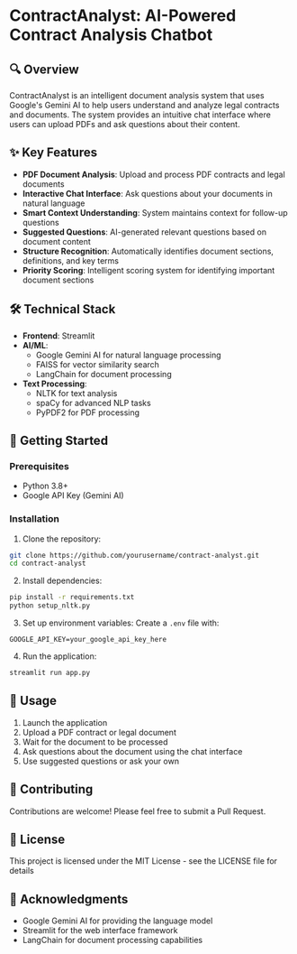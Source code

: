 # ContractAnalyst: AI-Powered Contract Analysis Chatbot

## 🔍 Overview
ContractAnalyst is an intelligent document analysis system that uses Google's Gemini AI to help users understand and analyze legal contracts and documents. The system provides an intuitive chat interface where users can upload PDFs and ask questions about their content.

## ✨ Key Features
- **PDF Document Analysis**: Upload and process PDF contracts and legal documents
- **Interactive Chat Interface**: Ask questions about your documents in natural language
- **Smart Context Understanding**: System maintains context for follow-up questions
- **Suggested Questions**: AI-generated relevant questions based on document content
- **Structure Recognition**: Automatically identifies document sections, definitions, and key terms
- **Priority Scoring**: Intelligent scoring system for identifying important document sections

## 🛠️ Technical Stack
- **Frontend**: Streamlit
- **AI/ML**: 
  - Google Gemini AI for natural language processing
  - FAISS for vector similarity search
  - LangChain for document processing
- **Text Processing**: 
  - NLTK for text analysis
  - spaCy for advanced NLP tasks
  - PyPDF2 for PDF processing

## 🚀 Getting Started

### Prerequisites
- Python 3.8+
- Google API Key (Gemini AI)

### Installation
1. Clone the repository:
```bash
git clone https://github.com/yourusername/contract-analyst.git
cd contract-analyst
```

2. Install dependencies:
```bash
pip install -r requirements.txt
python setup_nltk.py
```

3. Set up environment variables:
Create a `.env` file with:
```
GOOGLE_API_KEY=your_google_api_key_here
```

4. Run the application:
```bash
streamlit run app.py
```

## 📖 Usage
1. Launch the application
2. Upload a PDF contract or legal document
3. Wait for the document to be processed
4. Ask questions about the document using the chat interface
5. Use suggested questions or ask your own

## 🤝 Contributing
Contributions are welcome! Please feel free to submit a Pull Request.

## 📄 License
This project is licensed under the MIT License - see the LICENSE file for details

## 🙏 Acknowledgments
- Google Gemini AI for providing the language model
- Streamlit for the web interface framework
- LangChain for document processing capabilities
